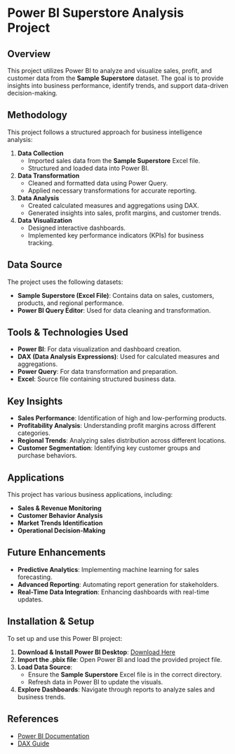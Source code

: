 # Power BI Superstore Analysis Project

## Overview
This project utilizes Power BI to analyze and visualize sales, profit, and customer data from the **Sample Superstore** dataset. The goal is to provide insights into business performance, identify trends, and support data-driven decision-making.

## Methodology
This project follows a structured approach for business intelligence analysis:

1. **Data Collection**
   - Imported sales data from the **Sample Superstore** Excel file.
   - Structured and loaded data into Power BI.
2. **Data Transformation**
   - Cleaned and formatted data using Power Query.
   - Applied necessary transformations for accurate reporting.
3. **Data Analysis**
   - Created calculated measures and aggregations using DAX.
   - Generated insights into sales, profit margins, and customer trends.
4. **Data Visualization**
   - Designed interactive dashboards.
   - Implemented key performance indicators (KPIs) for business tracking.

## Data Source
The project uses the following datasets:
- **Sample Superstore (Excel File)**: Contains data on sales, customers, products, and regional performance.
- **Power BI Query Editor**: Used for data cleaning and transformation.

## Tools & Technologies Used
- **Power BI**: For data visualization and dashboard creation.
- **DAX (Data Analysis Expressions)**: Used for calculated measures and aggregations.
- **Power Query**: For data transformation and preparation.
- **Excel**: Source file containing structured business data.

## Key Insights
- **Sales Performance**: Identification of high and low-performing products.
- **Profitability Analysis**: Understanding profit margins across different categories.
- **Regional Trends**: Analyzing sales distribution across different locations.
- **Customer Segmentation**: Identifying key customer groups and purchase behaviors.

## Applications
This project has various business applications, including:
- **Sales & Revenue Monitoring**
- **Customer Behavior Analysis**
- **Market Trends Identification**
- **Operational Decision-Making**

## Future Enhancements
- **Predictive Analytics**: Implementing machine learning for sales forecasting.
- **Advanced Reporting**: Automating report generation for stakeholders.
- **Real-Time Data Integration**: Enhancing dashboards with real-time updates.

## Installation & Setup
To set up and use this Power BI project:

1. **Download & Install Power BI Desktop**: [Download Here](https://powerbi.microsoft.com/)
2. **Import the .pbix file**: Open Power BI and load the provided project file.
3. **Load Data Source**:
   - Ensure the **Sample Superstore** Excel file is in the correct directory.
   - Refresh data in Power BI to update the visuals.
4. **Explore Dashboards**: Navigate through reports to analyze sales and business trends.

## References
- [Power BI Documentation](https://docs.microsoft.com/en-us/power-bi/)
- [DAX Guide](https://dax.guide/)


